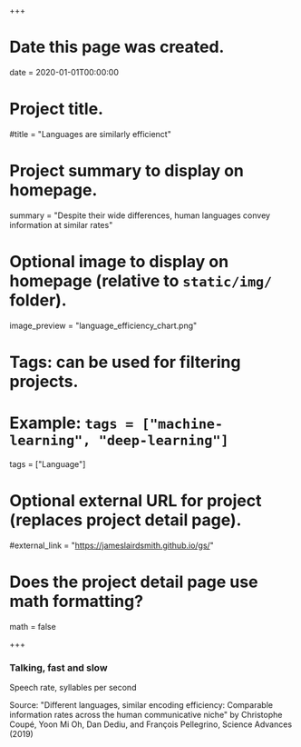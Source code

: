 +++
# Date this page was created.
date = 2020-01-01T00:00:00

# Project title.
#title = "Languages are similarly efficienct"

# Project summary to display on homepage.
summary = "Despite their wide differences, human languages convey information at similar rates"

# Optional image to display on homepage (relative to `static/img/` folder).
image_preview = "language_efficiency_chart.png"

# Tags: can be used for filtering projects.
# Example: `tags = ["machine-learning", "deep-learning"]`
tags = ["Language"]

# Optional external URL for project (replaces project detail page).
#external_link = "https://jameslairdsmith.github.io/gs/"

# Does the project detail page use math formatting?
math = false

+++
<html>
<head>
  <title>Embedding Vega-Lite</title>
  <script src="https://d3js.org/d3.v5.js"></script>
  <script src="https://cdn.jsdelivr.net/npm/vega@5.7.3"></script>
  <script src="https://cdn.jsdelivr.net/npm/vega-lite@4.0.0-beta.11"></script>
  <script src="https://cdn.jsdelivr.net/npm/vega-embed@6.0.0"></script>
  
</head>

<body>

<div id="headingblock" align="center">
    <h3 align="left" id="irangdphead">Talking, fast and slow</h3>
    <p align="left" id="irangdpsubhead">Speech rate, syllables per second</p>
</div>

<div id="irangdpvis" align="center"></div>
<p align="left" id="irangdpsource">Source: "Different languages, similar encoding efficiency: Comparable information rates across the human communicative niche" by Christophe Coupé, Yoon Mi Oh, Dan Dediu, and François Pellegrino, Science Advances (2019)</p> 

<script type="text/javascript">

width = document.getElementById("irangdpvis").offsetWidth;

maxWidth = 630;

getWorkingWidth = function(width,maxWidth){if(width < maxWidth)
                                          {return 1 * width}
                                          else {return maxWidth}};
                                          
plotWidth = getWorkingWidth(width, maxWidth);

aspectRatio = 0.75;

plotMaxHeight = 350;

plotHight =  Math.max(aspectRatio * plotWidth, plotMaxHeight);

leftMargin = (width - plotWidth)/2;

rightMargin = leftMargin;

document.getElementById("irangdphead")
    .setAttribute(
      "style",`
      margin-left: ${leftMargin}px;
      margin-right: ${rightMargin}px`);
      
document.getElementById("irangdpsubhead")
    .setAttribute(
      "style",`
      margin-left: ${leftMargin}px;
      margin-right: ${rightMargin}px;
      font-style: italic;
      //margin-bottom: 0;
      text-align:left;`);
      
document.getElementById("irangdpsource")
    .setAttribute(
      "style", `
      margin-left: ${leftMargin}px; 
      margin-right: ${rightMargin}px;
      font-size: 0.7rem;
      color: #696969;
      //margin-bottom: 0; 
      text-align:left;`);
      
document.getElementById("irangdpvis")
    .setAttribute(
      "style", `
      margin-left: ${leftMargin}px; 
      margin-right: ${rightMargin}px;
      // font-size: 0.7rem;
      // color: #696969;
      // margin-bottom: 0; 
      //text-align:right;`
);

el = document.getElementById('irangdpsubhead');

style = window.getComputedStyle(el, null).getPropertyValue('font-size');

fontFamily = window.getComputedStyle(el, null).getPropertyValue('font-family');

subFontSize = parseFloat(style); 

url_string = "https://gist.githubusercontent.com/jameslairdsmith/93a37c9670ec09d0da2282f3be6b3b05/raw/528736704c2a9dc8c677136a2896c2883e419189/language-complexity-summary.csv";

myData = {"url": url_string};

lineMark = {
      "mark": {
        "type": "line",
        "color": "firebrick"
      },
      "transform": [
        {
          "regression": "SR",
          "on": "ID"
        }
      ],
      "encoding": {
        "x": {
          "field": "ID",
          "type": "quantitative"
        },
        "size": {"value": 2},
        "color": {"value": "black"},
        "y": {
          "field": "SR",
          "type": "quantitative"
        }
      }
    };
    
plot = {
  "$schema": "https://vega.github.io/schema/vega-lite/v4.json",
  "width": plotWidth,
  "height": plotHight,
  autosize: {
        type: "fit",
        contains: "padding"
      },
  "config": {"view": {"stroke": "transparent"}},
  "data": myData,
  "layer":[lineMark,
    {"mark": "circle"},
          {
    "mark": {
      "type": "text",
      "align": "left",
      "font": fontFamily,
      "fontSize": subFontSize - 3,
      "baseline": "middle",
      "dx": 0
    },
    "encoding": {
      "x": {"field": "x-lab"},
      "y": {"field": "y-lab"},
      "color": {"value": "black"},
      "size":{"value": subFontSize - 3},
      "text": {"field": "language-name", "type": "nominal"}
    }
  }],
  "encoding": {
    "size":{"value": 200},
    "x": {"field": "ID", 
          "type": "quantitative",
          "axis": {"grid": false,
                   "labelFontSize": subFontSize - 3,
                   "labelFont": fontFamily,
                   labelPadding: 6,
                   tickCount: 6,
                   titleFontSize: subFontSize - 3,
                   titleFont: fontFamily,
                   titlePadding: 12,
                  "title": "Information density"},
          "scale": {"zero": false}
         },
    "y": {"field": "SR",
          "type": "quantitative",
          "axis": {"grid": false,
                   "labelFontSize": subFontSize - 3,
                   "labelFont": fontFamily,
                   "title": null},
         "scale": {"zero": false}
         },
    "color": {"field": "simple-family-name",
              "type": "nominal",
             "legend":{"orient":"none",
                      "legendX": plotWidth-rightMargin-130,
                      "legendY": -12,
                      //"direction": "vertical",
                      "gridAlign": "none",
                      "labelFontSize": subFontSize - 5,
                      "labelFont": fontFamily,
                      "title": null}}
  }
  //"signals": [tooltipSignal],
  //"scales": [xScale, yScale],
  //"axes": [xAxis, yAxis],
  //"marks": [rectMark, textMark]
}


opt = ({
      "actions": false,
      "tooltip": false
    });
    
vegaEmbed("#irangdpvis", plot, opt);


</script>

</body>

</html>

